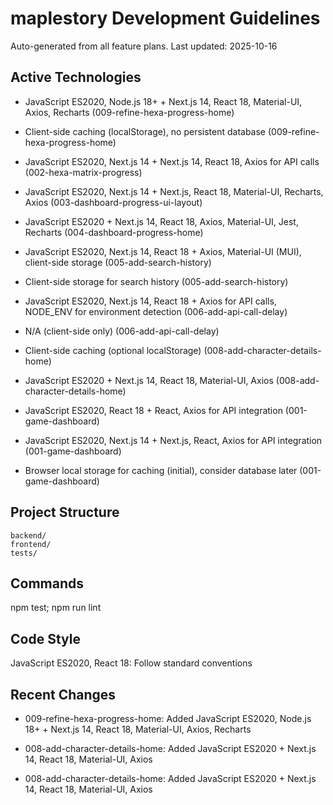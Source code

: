 ﻿# maplestory Development Guidelines

Auto-generated from all feature plans. Last updated: 2025-10-16

## Active Technologies
- JavaScript ES2020, Node.js 18+ + Next.js 14, React 18, Material-UI, Axios, Recharts (009-refine-hexa-progress-home)
- Client-side caching (localStorage), no persistent database (009-refine-hexa-progress-home)

- JavaScript ES2020, Next.js 14 + Next.js 14, React 18, Axios for API calls (002-hexa-matrix-progress)
- JavaScript ES2020, Next.js 14 + Next.js, React 18, Material-UI, Recharts, Axios (003-dashboard-progress-ui-layout)
- JavaScript ES2020 + Next.js 14, React 18, Axios, Material-UI, Jest, Recharts (004-dashboard-progress-home)
- JavaScript ES2020, Next.js 14, React 18 + Axios, Material-UI (MUI), client-side storage (005-add-search-history)
- Client-side storage for search history (005-add-search-history)
- JavaScript ES2020, Next.js 14, React 18 + Axios for API calls, NODE_ENV for environment detection (006-add-api-call-delay)
- N/A (client-side only) (006-add-api-call-delay)
- Client-side caching (optional localStorage) (008-add-character-details-home)
- JavaScript ES2020 + Next.js 14, React 18, Material-UI, Axios (008-add-character-details-home)

- JavaScript ES2020, React 18 + React, Axios for API integration (001-game-dashboard)
- JavaScript ES2020, Next.js 14 + Next.js, React, Axios for API integration (001-game-dashboard)
- Browser local storage for caching (initial), consider database later (001-game-dashboard)

## Project Structure

```
backend/
frontend/
tests/
```

## Commands

npm test; npm run lint

## Code Style

JavaScript ES2020, React 18: Follow standard conventions

## Recent Changes
- 009-refine-hexa-progress-home: Added JavaScript ES2020, Node.js 18+ + Next.js 14, React 18, Material-UI, Axios, Recharts

- 008-add-character-details-home: Added JavaScript ES2020 + Next.js 14, React 18, Material-UI, Axios
- 008-add-character-details-home: Added JavaScript ES2020 + Next.js 14, React 18, Material-UI, Axios

<!-- MANUAL ADDITIONS START -->
<!-- MANUAL ADDITIONS END -->

